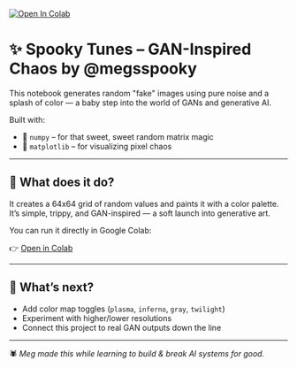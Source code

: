 [![Open In Colab](https://colab.research.google.com/assets/colab-badge.svg)](https://colab.research.google.com/github/megsspooky/spooky-tunes/blob/main/ai_noise_art.ipynb)
# ✨ Spooky Tunes – GAN-Inspired Chaos by @megsspooky

This notebook generates random "fake" images using pure noise and a splash of color — a baby step into the world of GANs and generative AI.

Built with:
- 🧠 `numpy` – for that sweet, sweet random matrix magic
- 🎨 `matplotlib` – for visualizing pixel chaos

---

## 🔮 What does it do?
It creates a 64x64 grid of random values and paints it with a color palette. It’s simple, trippy, and GAN-inspired — a soft launch into generative art.

You can run it directly in Google Colab:

👉 [Open in Colab](https://colab.research.google.com/github/megsspooky/spooky-tunes/blob/main/ai_noise_art.ipynb)

---

## 🌱 What’s next?
- Add color map toggles (`plasma`, `inferno`, `gray`, `twilight`)
- Experiment with higher/lower resolutions
- Connect this project to real GAN outputs down the line

---

🕷️ *Meg made this while learning to build & break AI systems for good.*


